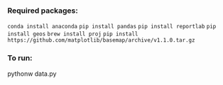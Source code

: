 ### Required packages:

`conda install anaconda`
`pip install pandas`
`pip install reportlab`
`pip install geos`
`brew install proj`
`pip install https://github.com/matplotlib/basemap/archive/v1.1.0.tar.gz`

### To run: 
pythonw data.py
